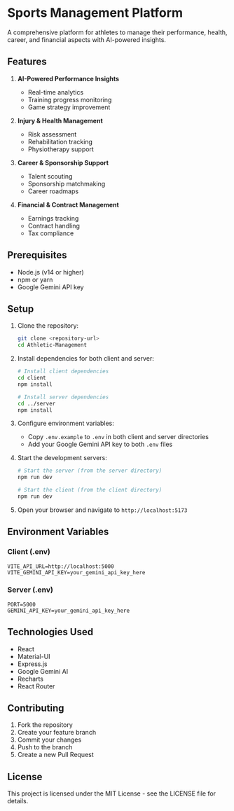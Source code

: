 # Sports Management Platform

A comprehensive platform for athletes to manage their performance, health, career, and financial aspects with AI-powered insights.

## Features

1. **AI-Powered Performance Insights**
   - Real-time analytics
   - Training progress monitoring
   - Game strategy improvement

2. **Injury & Health Management**
   - Risk assessment
   - Rehabilitation tracking
   - Physiotherapy support

3. **Career & Sponsorship Support**
   - Talent scouting
   - Sponsorship matchmaking
   - Career roadmaps

4. **Financial & Contract Management**
   - Earnings tracking
   - Contract handling
   - Tax compliance

## Prerequisites

- Node.js (v14 or higher)
- npm or yarn
- Google Gemini API key

## Setup

1. Clone the repository:
   ```bash
   git clone <repository-url>
   cd Athletic-Management
   ```

2. Install dependencies for both client and server:
   ```bash
   # Install client dependencies
   cd client
   npm install

   # Install server dependencies
   cd ../server
   npm install
   ```

3. Configure environment variables:
   - Copy `.env.example` to `.env` in both client and server directories
   - Add your Google Gemini API key to both `.env` files

4. Start the development servers:
   ```bash
   # Start the server (from the server directory)
   npm run dev

   # Start the client (from the client directory)
   npm run dev
   ```

5. Open your browser and navigate to `http://localhost:5173`

## Environment Variables

### Client (.env)
```
VITE_API_URL=http://localhost:5000
VITE_GEMINI_API_KEY=your_gemini_api_key_here
```

### Server (.env)
```
PORT=5000
GEMINI_API_KEY=your_gemini_api_key_here
```

## Technologies Used

- React
- Material-UI
- Express.js
- Google Gemini AI
- Recharts
- React Router

## Contributing

1. Fork the repository
2. Create your feature branch
3. Commit your changes
4. Push to the branch
5. Create a new Pull Request

## License

This project is licensed under the MIT License - see the LICENSE file for details. 
